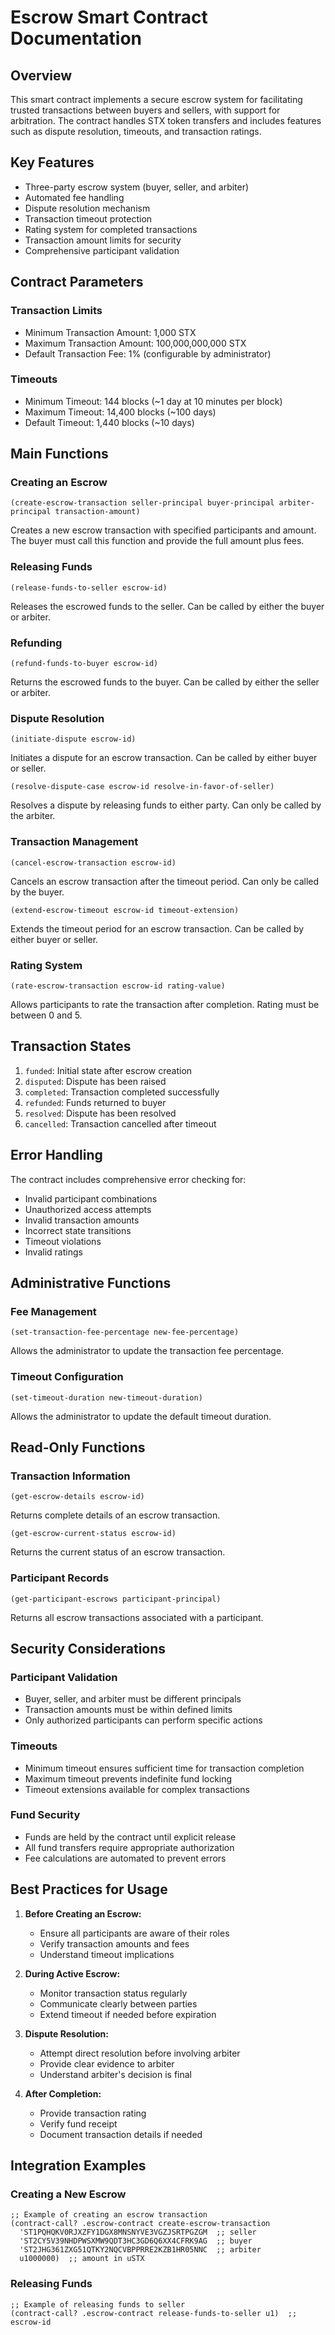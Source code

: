 # Escrow Smart Contract Documentation

## Overview
This smart contract implements a secure escrow system for facilitating trusted transactions between buyers and sellers, with support for arbitration. The contract handles STX token transfers and includes features such as dispute resolution, timeouts, and transaction ratings.

## Key Features
- Three-party escrow system (buyer, seller, and arbiter)
- Automated fee handling
- Dispute resolution mechanism
- Transaction timeout protection
- Rating system for completed transactions
- Transaction amount limits for security
- Comprehensive participant validation

## Contract Parameters

### Transaction Limits
- Minimum Transaction Amount: 1,000 STX
- Maximum Transaction Amount: 100,000,000,000 STX
- Default Transaction Fee: 1% (configurable by administrator)

### Timeouts
- Minimum Timeout: 144 blocks (~1 day at 10 minutes per block)
- Maximum Timeout: 14,400 blocks (~100 days)
- Default Timeout: 1,440 blocks (~10 days)

## Main Functions

### Creating an Escrow
```clarity
(create-escrow-transaction seller-principal buyer-principal arbiter-principal transaction-amount)
```
Creates a new escrow transaction with specified participants and amount. The buyer must call this function and provide the full amount plus fees.

### Releasing Funds
```clarity
(release-funds-to-seller escrow-id)
```
Releases the escrowed funds to the seller. Can be called by either the buyer or arbiter.

### Refunding
```clarity
(refund-funds-to-buyer escrow-id)
```
Returns the escrowed funds to the buyer. Can be called by either the seller or arbiter.

### Dispute Resolution
```clarity
(initiate-dispute escrow-id)
```
Initiates a dispute for an escrow transaction. Can be called by either buyer or seller.

```clarity
(resolve-dispute-case escrow-id resolve-in-favor-of-seller)
```
Resolves a dispute by releasing funds to either party. Can only be called by the arbiter.

### Transaction Management
```clarity
(cancel-escrow-transaction escrow-id)
```
Cancels an escrow transaction after the timeout period. Can only be called by the buyer.

```clarity
(extend-escrow-timeout escrow-id timeout-extension)
```
Extends the timeout period for an escrow transaction. Can be called by either buyer or seller.

### Rating System
```clarity
(rate-escrow-transaction escrow-id rating-value)
```
Allows participants to rate the transaction after completion. Rating must be between 0 and 5.

## Transaction States
1. `funded`: Initial state after escrow creation
2. `disputed`: Dispute has been raised
3. `completed`: Transaction completed successfully
4. `refunded`: Funds returned to buyer
5. `resolved`: Dispute has been resolved
6. `cancelled`: Transaction cancelled after timeout

## Error Handling
The contract includes comprehensive error checking for:
- Invalid participant combinations
- Unauthorized access attempts
- Invalid transaction amounts
- Incorrect state transitions
- Timeout violations
- Invalid ratings

## Administrative Functions

### Fee Management
```clarity
(set-transaction-fee-percentage new-fee-percentage)
```
Allows the administrator to update the transaction fee percentage.

### Timeout Configuration
```clarity
(set-timeout-duration new-timeout-duration)
```
Allows the administrator to update the default timeout duration.

## Read-Only Functions

### Transaction Information
```clarity
(get-escrow-details escrow-id)
```
Returns complete details of an escrow transaction.

```clarity
(get-escrow-current-status escrow-id)
```
Returns the current status of an escrow transaction.

### Participant Records
```clarity
(get-participant-escrows participant-principal)
```
Returns all escrow transactions associated with a participant.

## Security Considerations

### Participant Validation
- Buyer, seller, and arbiter must be different principals
- Transaction amounts must be within defined limits
- Only authorized participants can perform specific actions

### Timeouts
- Minimum timeout ensures sufficient time for transaction completion
- Maximum timeout prevents indefinite fund locking
- Timeout extensions available for complex transactions

### Fund Security
- Funds are held by the contract until explicit release
- All fund transfers require appropriate authorization
- Fee calculations are automated to prevent errors

## Best Practices for Usage

1. **Before Creating an Escrow:**
   - Ensure all participants are aware of their roles
   - Verify transaction amounts and fees
   - Understand timeout implications

2. **During Active Escrow:**
   - Monitor transaction status regularly
   - Communicate clearly between parties
   - Extend timeout if needed before expiration

3. **Dispute Resolution:**
   - Attempt direct resolution before involving arbiter
   - Provide clear evidence to arbiter
   - Understand arbiter's decision is final

4. **After Completion:**
   - Provide transaction rating
   - Verify fund receipt
   - Document transaction details if needed

## Integration Examples

### Creating a New Escrow
```clarity
;; Example of creating an escrow transaction
(contract-call? .escrow-contract create-escrow-transaction 
  'ST1PQHQKV0RJXZFY1DGX8MNSNYVE3VGZJSRTPGZGM  ;; seller
  'ST2CY5V39NHDPWSXMW9QDT3HC3GD6Q6XX4CFRK9AG  ;; buyer
  'ST2JHG361ZXG51QTKY2NQCVBPPRRE2KZB1HR05NNC  ;; arbiter
  u1000000)  ;; amount in uSTX
```

### Releasing Funds
```clarity
;; Example of releasing funds to seller
(contract-call? .escrow-contract release-funds-to-seller u1)  ;; escrow-id
```